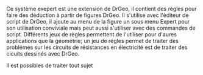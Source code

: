 Ce système exepert est une extension de DrGeo, il contient des règles pour faire des déduction à partir de figures DrGeo.
Il s'utilise avec l'èditeur de script de DrGeo, il ajoute au menu de la figure un sous menu Expert pour son  utilisation conviviale mais peut aussi s'utiliser avec des commandes de script.
Différents jeux de règles permettent de l'utiliser pour d'aures applications que la géométrie; un jeu de régles permet de traiter des problémes sur les circuits de résistances en électricité est
de traiter des cicuits dessinés avec DrGeo.

Il est possibles de traiter tout sujet
